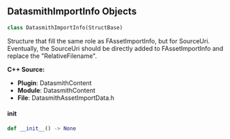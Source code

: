 ## DatasmithImportInfo Objects

```python
class DatasmithImportInfo(StructBase)
```

Structure that fill the same role as FAssetImportInfo, but for SourceUri.
Eventually, the SourceUri should be directly added to FAssetImportInfo and replace the "RelativeFilename".

**C++ Source:**

- **Plugin**: DatasmithContent
- **Module**: DatasmithContent
- **File**: DatasmithAssetImportData.h

<a id="unreal.DatasmithImportInfo.__init__"></a>

#### __init__

```python
def __init__() -> None
```

<a id="unreal.GroomCacheInfo"></a>